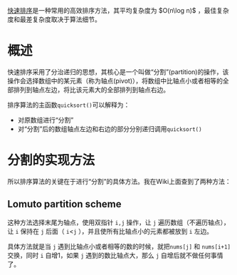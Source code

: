 ﻿[快速排序](https://en.m.wikipedia.org/wiki/Quicksort#:~:text=Quicksort%20is%20a%20divide%2Dand,sometimes%20called%20partition%2Dexchange%20sort.)是一种常用的高效排序方法，其平均复杂度为 $O(n\log n)$ ，最佳复杂度和最差复杂度取决于算法细节。

# 概述
快速排序采用了分治递归的思想，其核心是一个叫做“分割”(partition)的操作，该操作会选择数组中的某元素（称为轴点(pivot)），将数组中比轴点小或者相等的全部排列到轴点左边，将比该元素大的全部排列到轴点右边。

排序算法的主函数`quicksort()`可以解释为：
* 对原数组进行“分割”
* 对“分割”后的数组轴点左边和右边的部分分别递归调用`quicksort()`

# 分割的实现方法
所以排序算法的关键在于进行“分割”的具体方法。我在Wiki上面查到了两种方法：

## Lomuto partition scheme
这种方法选择末尾为轴点，使用双指针 `i,j` 操作，让 `j`  遍历数组（不遍历轴点），让 `i` 保持在 `j` 后面（ `i`$<$`j` ），并且使所有比轴点小的元素都被放到 `i` 左边。

具体方法就是当 `j` 遇到比轴点小或者相等的数的时候，就把`nums[j]` 和 `nums[i+1]` 交换，同时 `i` 自增1，如果 `j` 遇到的数比轴点大，那么 `j` 自增后就不做任何事情了。


